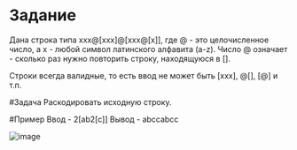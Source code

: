 # Задание
Дана строка типа xxx@[xxx]@[xxx@[x]], где @ - это целочисленное число, а x - любой символ латинского алфавита (a-z).
Число @ означает - сколько раз нужно повторить строку, находящуюся в [].
	
Строки всегда валидные, то есть ввод не может быть [xxx], @[], [@] и т.п. 

#Задача
Раскодировать исходную строку.

#Пример
Ввод  - 2[ab2[c]]
Вывод - abccabcc

![image](https://user-images.githubusercontent.com/41357381/221416886-0d26acf7-eb12-4e93-b49a-7dee8a3aacc0.png)
